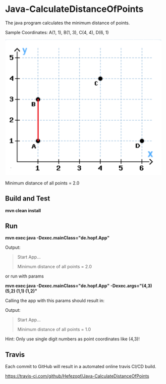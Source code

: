 # Java-CalculateDistanceOfPoints

The java program calculates the minimum distance of points.

Sample Coordinates: A(1, 1), B(1, 3), C(4, 4), D(6, 1) 

![Coordinates](src/main/resources/Coordinates.png "Coordinates")

Minimum distance of all points = 2.0


## Build and Test

**mvn clean install**


## Run

**mvn exec:java -Dexec.mainClass="de.hopf.App"**

Output:

>Start App...
>
>Minimum distance of all points = 2.0

or run with params

**mvn exec:java -Dexec.mainClass="de.hopf.App" -Dexec.args="(4,3) (5,2) (1,1) (1,2)"**

Calling the app with this params should result in:
 
Output:

>Start App...
>
>Minimum distance of all points = 1.0

Hint: Only use single digit numbers as point coordinates like (4,3)!


## Travis

Each commit to GitHub will result in a automated online travis CI/CD build.

https://travis-ci.com/github/Hefezopf/Java-CalculateDistanceOfPoints

